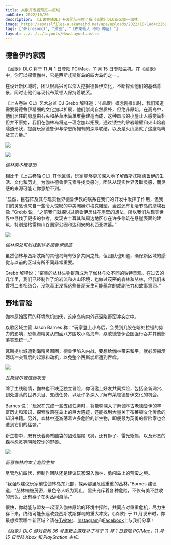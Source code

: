 ```yaml
---
title: 焱歌开发者预览——区域
pubDate: 2022/10/20
description: 《上古卷轴OL》开发团队带你了解《焱歌》DLC新区域——伽林。
image: https://esosslfiles-a.akamaihd.net/ape/uploads/2022/10/1ed4c22b9c2d45dbdcc14ac157ce4ac5.jpg
tags: ["《Firesong》", "预览", "《布莱顿人 不朽 神话》"]
layout: ../../../layouts/NewsLayout.astro
---
```


## 德鲁伊的家园

《焱歌》DLC 将于 11 月 1 日登陆 PC/Mac，11 月 15
日登陆主机。在《焱歌》中，你可以探索伽林，它是西斯忒斯群岛的四大岛屿之一。

在设计新区域时，团队很高兴可以深入挖掘德鲁伊文化，不断探索他们的基础背景，同时让他们与现代布莱顿人保持着联系。

《上古卷轴 OL》艺术总监 CJ Grebb
解释道：“《_焱歌_》概念刚推出时，我们知道需要将德鲁伊精细的文化加以扩展，他们崇尚自然质朴，但绝非原始。在高岛中，他们居住的房屋由石头和茅草木简单堆叠建造而成，这种圆形的小屋让人感觉简朴但并不原始，我们在伽林岛将这一理念加以拓展，通过镂空的砂岩峭壁和火山熔岩隧道形状，提醒玩家德鲁伊与奈恩所拥有的深厚联结，以及是火山造就了这座岛屿及其力量。”

![](https://esosslfiles-a.akamaihd.net/ape/uploads/2022/10/0fc8b0164689aaba247d09eb446d3bdf.jpg)

![](https://esosslfiles-a.akamaihd.net/ape/uploads/2022/10/c53e8188f714f2311dd77245fb731aff.jpg)

_伽林美术概念图_

相比于《上古卷轴
OL》其他区域，玩家能够更加深入地了解西斯忒斯德鲁伊的生活、文化和历史。为伽林德鲁伊元素寻找灵感时，团队从现实世界汲取灵感，而灵感的来源可能让你意想不到。

“显然，巨石阵及其与现实世界德鲁伊教的联系在我们的开发中发挥了作用，但我们的灵感也来自一些令人惊叹的中美洲奥尔梅克雕塑，当然还有复活节岛的摩埃石像，”Grebb
说，“之前我们就探讨过德鲁伊居住在崖壁的想法，所以我们从现实世界中寻找了更多的参考，发现古土耳其和周边地区存在许多修筑在悬崖表面的建筑，特别是格雷梅山谷国家公园和达利安的利西亚坟墓。”

![](https://esosslfiles-a.akamaihd.net/ape/uploads/2022/09/58978f55b9a7667d2f7e45b414a91e45.jpg)

_伽林深处可以找到许多德鲁伊遗迹_

虽然伽林与西斯忒斯的其他岛屿有很多共同之处，但团队也知道，确保新区域的感觉与以前的区域有所不同非常重要。

Grebb
解释说：“密集的丛林生物群落成为了伽林与众不同的独特景观。在过去的几年里，我们已经制作了熔岩流和火山环境，也做过茂密的森林和丛林，但我们未曾将二者相结合，没能真正发挥这些景观天生可能蕴含的戏剧张力和故事意涵。”

## 野地冒险

伽林原始蛮荒的环境危机四伏，这座岛屿内外还深陷野蛮冲突之中。

焱歌区域主管 Jason Barnes
称：“玩家登上小岛后，会受到几股在暗处拉锯的势力的影响，恐帆海精灵从四面八方围攻小岛海岸，焱歌德鲁伊企图强行吞并其他部落实现统一。”

瓦斯提尔城遭到海精灵围困，德鲁伊陷入内战，要想给伽林带来和平，就必须揭示两场冲突背后的起源和动机，以免整个西斯忒斯遭到吞噬。

![](https://esosslfiles-a.akamaihd.net/ape/uploads/2022/10/20b2b88a49ec5a55d0de6a7c9e393327.jpg)

_瓦斯提尔城遭到攻击_

除了主线剧情，伽林也不缺乏独立冒险，你可邀上好友共同探险，包括全新洞穴、到处游荡的世界头目、支线任务，以及许多深入了解布莱顿德鲁伊文化的机会。

Barnes
说：“玩家在完成一些支线任务时，将能够深入了解伽林古老德鲁伊的丰富历史和知识，探索散落在岛上的巨大遗迹，还能找到大量关于布莱顿文化传承的知识书籍。另外，森林中还游荡着许多危险的新生物，即便最为英勇的冒险家也会遭到它们的猛袭。”

新生物中，既有长着狮鹫脑袋的凶残蝎尾飞狮，还有狮子、雷光蜥蜴，以及邪恶的森林怨灵等阴险狡诈的野兽。

![](https://esosslfiles-a.akamaihd.net/ape/uploads/2022/10/e3b301327e6759a6a857411160a67de8.jpg)

_留意伽林的本土危险生物_

尽管危机四伏，但制作团队还是建议玩家深入伽林，勇闯岛上的荒蛮之境。

“我强烈建议玩家前往伽林岛东北部，探索那里危险重重的丛林，”Barnes
建议道，“丛林植被茂密，景色令人叹为观止，里头充斥着各种危险，不仅有美不胜收的景色，还有猴子在树丛间游荡。”

很快，你就能与盟友一起深入伽林原始的环境中探险，共同应对重重危机，尽力生存下来，终结可能永远改变西斯忒斯群岛的重大冲突。《_焱歌_》于
11
月发布时，你最想探索哪个新区域？请在[Twitter](https://twitter.com/TESOnline)、[Instagram](https://www.instagram.com/elderscrollsonline/)和[Facebook](https://www.facebook.com/ElderScrollsOnline)上与我们分享！

_《焱歌》DLC 游戏包和 36 号更新主游戏补丁将于 11 月 1 日登陆 PC/Mac，11 月 15 日登陆 Xbox 和 PlayStation 主机。_
